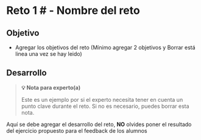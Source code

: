 # Reto 1 # - Nombre del reto

## Objetivo

* Agregar los objetivos del reto (Mínimo agregar 2 objetivos y Borrar está linea una vez se hay leido)

## Desarrollo

>**💡 Nota para experto(a)**
>
> Este es un ejemplo por si el experto necesita tener en cuenta un punto clave durante el reto.
>Si no es necesario, puedes borrar esta nota.

Aquí se debe agregar el desarrollo del reto, **NO** olvides poner el resultado del ejercicio propuesto para el feedback de los alumnos

